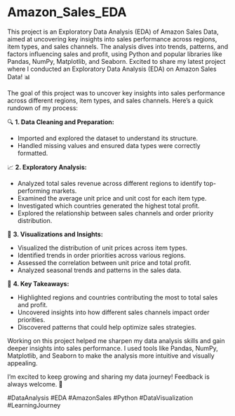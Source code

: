 # Amazon_Sales_EDA
This project is an Exploratory Data Analysis (EDA) of Amazon Sales Data, aimed at uncovering key insights into sales performance across regions, item types, and sales channels. The analysis dives into trends, patterns, and factors influencing sales and profit, using Python and popular libraries like Pandas, NumPy, Matplotlib, and Seaborn.
Excited to share my latest project where I conducted an Exploratory Data Analysis (EDA) on Amazon Sales Data! 📊

The goal of this project was to uncover key insights into sales performance across different regions, item types, and sales channels. Here’s a quick rundown of my process:

🔍 **1. Data Cleaning and Preparation:**

- Imported and explored the dataset to understand its structure.
- Handled missing values and ensured data types were correctly formatted.

📈 **2. Exploratory Analysis:**

- Analyzed total sales revenue across different regions to identify top-performing markets.
- Examined the average unit price and unit cost for each item type.
- Investigated which countries generated the highest total profit.
- Explored the relationship between sales channels and order priority distribution.

🔬 **3. Visualizations and Insights:**

- Visualized the distribution of unit prices across item types.
- Identified trends in order priorities across various regions.
- Assessed the correlation between unit price and total profit.
- Analyzed seasonal trends and patterns in the sales data.

🔄 **4. Key Takeaways:**

- Highlighted regions and countries contributing the most to total sales and profit.
- Uncovered insights into how different sales channels impact order priorities.
- Discovered patterns that could help optimize sales strategies.

Working on this project helped me sharpen my data analysis skills and gain deeper insights into sales performance. I used tools like Pandas, NumPy, Matplotlib, and Seaborn to make the analysis more intuitive and visually appealing.

I’m excited to keep growing and sharing my data journey! Feedback is always welcome. 🚀

\#DataAnalysis #EDA #AmazonSales #Python #DataVisualization #LearningJourney



